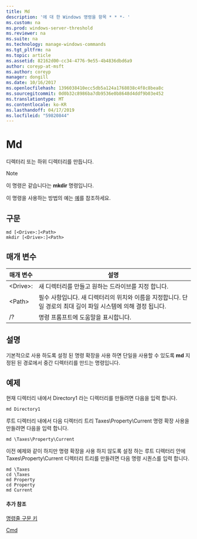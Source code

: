 ```yaml
---
title: Md
description: '에 대 한 Windows 명령을 항목 * * *- '
ms.custom: na
ms.prod: windows-server-threshold
ms.reviewer: na
ms.suite: na
ms.technology: manage-windows-commands
ms.tgt_pltfrm: na
ms.topic: article
ms.assetid: 82162d00-cc34-4776-9e55-4b4836dbd6a9
author: coreyp-at-msft
ms.author: coreyp
manager: dongill
ms.date: 10/16/2017
ms.openlocfilehash: 1396038410ecc5db5a124a1768038c4f8c8bea8c
ms.sourcegitcommit: 0d0b32c8986ba7db9536e0b8648d4ddf9b03e452
ms.translationtype: MT
ms.contentlocale: ko-KR
ms.lasthandoff: 04/17/2019
ms.locfileid: "59820844"
---
```

# <a name="md"></a>Md



디렉터리 또는 하위 디렉터리를 만듭니다.

> [!NOTE]
> 이 명령은 같습니다는 **mkdir** 명령입니다.

이 명령을 사용하는 방법의 예는 [예](#BKMK_examples)를 참조하세요.

## <a name="syntax"></a>구문

```
md [<Drive>:]<Path>
mkdir [<Drive>:]<Path>
```

## <a name="parameters"></a>매개 변수

|매개 변수|설명|
|---------|-----------|
|\<Drive>:|새 디렉터리를 만들고 원하는 드라이브를 지정 합니다.|
|\<Path>|필수 사항입니다. 새 디렉터리의 위치와 이름을 지정합니다. 단일 경로의 최대 길이 파일 시스템에 의해 결정 됩니다.|
|/?|명령 프롬프트에 도움말을 표시합니다.|

## <a name="remarks"></a>설명

기본적으로 사용 하도록 설정 된 명령 확장을 사용 하면 단일을 사용할 수 있도록 **md** 지정된 된 경로에서 중간 디렉터리를 만드는 명령입니다.

## <a name="BKMK_examples"></a>예제

현재 디렉터리 내에서 Directory1 라는 디렉터리를 만들려면 다음을 입력 합니다.
```
md Directory1
```
루트 디렉터리 내에서 다음 디렉터리 트리 Taxes\Property\Current 명령 확장 사용을 만들려면 다음을 입력 합니다.
```
md \Taxes\Property\Current
```
이전 예제와 같이 하지만 명령 확장을 사용 하지 않도록 설정 하는 루트 디렉터리 안에 Taxes\Property\Current 디렉터리 트리를 만들려면 다음 명령 시퀀스를 입력 합니다.
```
md \Taxes
cd \Taxes 
md Property
cd Property
md Current
```

#### <a name="additional-references"></a>추가 참조

[명령줄 구문 키](command-line-syntax-key.md)

[Cmd](cmd.md)